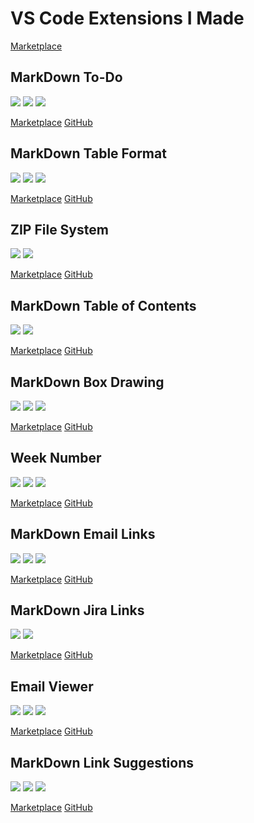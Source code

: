 # VS Code Extensions I Made

[Marketplace](https://marketplace.visualstudio.com/search?term=publisher%3A"Tomas%20Hubelbauer"&target=VSCode)

## MarkDown To-Do

![](https://img.shields.io/visual-studio-marketplace/stars/TomasHubelbauer.vscode-markdown-todo.svg)
![](https://img.shields.io/visual-studio-marketplace/d/TomasHubelbauer.vscode-markdown-todo.svg)
![](https://api.travis-ci.org/TomasHubelbauer/vscode-markdown-todo.svg?branch=master)

[Marketplace](https://marketplace.visualstudio.com/items?itemName=TomasHubelbauer.vscode-markdown-todo)
[GitHub](https://github.com/TomasHubelbauer/vscode-markdown-todo)

## MarkDown Table Format

![](https://img.shields.io/visual-studio-marketplace/stars/TomasHubelbauer.vscode-markdown-table-format.svg)
![](https://img.shields.io/visual-studio-marketplace/d/TomasHubelbauer.vscode-markdown-table-format.svg)
![](https://api.travis-ci.org/TomasHubelbauer/vscode-markdown-table-format.svg?branch=master)

[Marketplace](https://marketplace.visualstudio.com/items?itemName=TomasHubelbauer.vscode-markdown-table-format)
[GitHub](https://github.com/TomasHubelbauer/vscode-markdown-table-format)

## ZIP File System

![](https://img.shields.io/visual-studio-marketplace/stars/TomasHubelbauer.zip-file-system.svg)
![](https://img.shields.io/visual-studio-marketplace/d/TomasHubelbauer.zip-file-system.svg)

[Marketplace](https://marketplace.visualstudio.com/items?itemName=TomasHubelbauer.zip-file-system)
[GitHub](https://github.com/TomasHubelbauer/vscode-zip-file-system)

## MarkDown Table of Contents

![](https://img.shields.io/visual-studio-marketplace/stars/TomasHubelbauer.markdown-table-of-contents.svg)
![](https://img.shields.io/visual-studio-marketplace/d/TomasHubelbauer.markdown-table-of-contents.svg)

[Marketplace](https://marketplace.visualstudio.com/items?itemName=TomasHubelbauer.markdown-table-of-contents)
[GitHub](https://github.com/TomasHubelbauer/vscode-markdown-table-of-contents)

## MarkDown Box Drawing

![](https://img.shields.io/visual-studio-marketplace/stars/TomasHubelbauer.vscode-box-drawing.svg)
![](https://img.shields.io/visual-studio-marketplace/d/TomasHubelbauer.vscode-box-drawing.svg)
![](https://api.travis-ci.org/TomasHubelbauer/vscode-box-drawing.svg?branch=master)

[Marketplace](https://marketplace.visualstudio.com/items?itemName=TomasHubelbauer.vscode-box-drawing)
[GitHub](https://github.com/TomasHubelbauer/vscode-box-drawing)

## Week Number

![](https://img.shields.io/visual-studio-marketplace/stars/TomasHubelbauer.vscode-week-number.svg)
![](https://img.shields.io/visual-studio-marketplace/d/TomasHubelbauer.vscode-week-number.svg)
![](https://api.travis-ci.org/TomasHubelbauer/vscode-week-number.svg?branch=master)

[Marketplace](https://marketplace.visualstudio.com/items?itemName=TomasHubelbauer.vscode-week-number)
[GitHub](https://github.com/TomasHubelbauer/vscode-week-number)

## MarkDown Email Links

![](https://img.shields.io/visual-studio-marketplace/stars/TomasHubelbauer.vscode-markdown-email-links.svg)
![](https://img.shields.io/visual-studio-marketplace/d/TomasHubelbauer.vscode-markdown-email-links.svg)
![](https://api.travis-ci.org/TomasHubelbauer/vscode-markdown-email-links.svg?branch=master)

[Marketplace](https://marketplace.visualstudio.com/items?itemName=TomasHubelbauer.vscode-markdown-email-links)
[GitHub](https://github.com/TomasHubelbauer/vscode-markdown-email-link)

## MarkDown Jira Links

![](https://img.shields.io/visual-studio-marketplace/stars/TomasHubelbauer.markdown-jira-links.svg)
![](https://img.shields.io/visual-studio-marketplace/d/TomasHubelbauer.markdown-jira-links.svg)

[Marketplace](https://marketplace.visualstudio.com/items?itemName=TomasHubelbauer.markdown-jira-links)
[GitHub](https://github.com/TomasHubelbauer/vscode-markdown-jira-links)

## Email Viewer

![](https://img.shields.io/visual-studio-marketplace/stars/TomasHubelbauer.email-viewer.svg)
![](https://img.shields.io/visual-studio-marketplace/d/TomasHubelbauer.email-viewer.svg)
![](https://api.travis-ci.org/TomasHubelbauer/vscode-email-viewer.svg?branch=master)

[Marketplace](https://marketplace.visualstudio.com/items?itemName=TomasHubelbauer.email-viewer)
[GitHub](https://github.com/TomasHubelbauer/vscode-email-viewer)

## MarkDown Link Suggestions

![](https://img.shields.io/visual-studio-marketplace/stars/tomashubelbauer.vscode-markdown-link-suggestions.svg)
![](https://img.shields.io/visual-studio-marketplace/d/tomashubelbauer.vscode-markdown-link-suggestions.svg)
![](https://travis-ci.org/TomasHubelbauer/vscode-markdown-link-suggestions.svg?branch=master)

[Marketplace](https://marketplace.visualstudio.com/items?itemName=TomasHubelbauer.vscode-markdown-link-suggestions)
[GitHub](https://github.com/TomasHubelbauer/vscode-markdown-link-suggestions)
